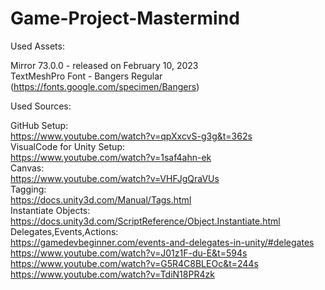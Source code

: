 # Game-Project-Mastermind

Used Assets:

Mirror 73.0.0 - released on February 10, 2023 \
TextMeshPro Font - Bangers Regular (https://fonts.google.com/specimen/Bangers)

Used Sources:

GitHub Setup: \
https://www.youtube.com/watch?v=qpXxcvS-g3g&t=362s \
VisualCode for Unity Setup: \
https://www.youtube.com/watch?v=1saf4ahn-ek \
Canvas: \
https://www.youtube.com/watch?v=VHFJgQraVUs \
Tagging: \
https://docs.unity3d.com/Manual/Tags.html \
Instantiate Objects: \
https://docs.unity3d.com/ScriptReference/Object.Instantiate.html \
Delegates,Events,Actions: \
https://gamedevbeginner.com/events-and-delegates-in-unity/#delegates \
https://www.youtube.com/watch?v=J01z1F-du-E&t=594s \
https://www.youtube.com/watch?v=G5R4C8BLEOc&t=244s \
https://www.youtube.com/watch?v=TdiN18PR4zk 